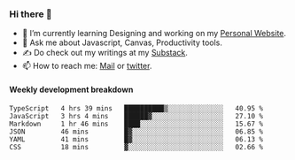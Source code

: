 ### Hi there 👋

- 🌱 I’m currently learning Designing and working on my [Personal Website](https://kvaishak.com/).
- 💬 Ask me about Javascript, Canvas,  Productivity tools. 
- :writing_hand: Do check out my writings at my [Substack](https://kvaishak.substack.com/).
- 📫 How to reach me: [Mail](mailto:vaishak.kaippanchery@gmail.com) or [twitter](https://twitter.com/kvaishack).


#### Weekly development breakdown

<!--START_SECTION:waka-->

```text
TypeScript   4 hrs 39 mins   ██████████▒░░░░░░░░░░░░░░   40.95 %
JavaScript   3 hrs 4 mins    ██████▓░░░░░░░░░░░░░░░░░░   27.10 %
Markdown     1 hr 46 mins    ████░░░░░░░░░░░░░░░░░░░░░   15.67 %
JSON         46 mins         █▓░░░░░░░░░░░░░░░░░░░░░░░   06.85 %
YAML         41 mins         █▓░░░░░░░░░░░░░░░░░░░░░░░   06.13 %
CSS          18 mins         ▓░░░░░░░░░░░░░░░░░░░░░░░░   02.66 %
```

<!--END_SECTION:waka-->
